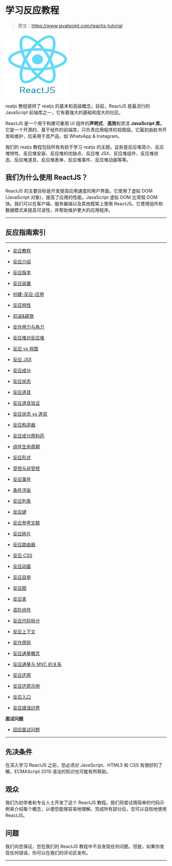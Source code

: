 # 学习反应教程

> 原文：<https://www.javatpoint.com/reactjs-tutorial>

![ReactJS Tutorial](img/118f9757004698ca098ba73b64c9c6d7.png)

reatjs 教程提供了 reatjs 的基本和高级概念。目前，ReactJS 是最流行的 JavaScript 前端库之一，它有着强大的基础和庞大的社区。

ReactJS 是一个用于构建可重用 UI 组件的**声明式**、**高效**和灵活 **JavaScript 库**。它是一个开源的、基于组件的前端库，只负责应用程序的视图层。它最初由脸书开发和维护，后来用于其产品，如 WhatsApp & Instagram。

我们的 reatjs 教程包括所有有助于学习 reatjs 的主题。这些是反应堆简介、反应堆特性、反应堆安装、反应堆的优缺点、反应堆 JSX、反应堆组件、反应堆状态、反应堆道具、反应堆表单、反应堆事件、反应堆动画等等。

## 我们为什么使用 ReactJS？

ReactJS 的主要目标是开发提高应用速度的用户界面。它使用了虚拟 DOM (JavaScript 对象)，提高了应用的性能。JavaScript 虚拟 DOM 比常规 DOM 快。我们可以在客户端、服务器端以及其他框架上使用 ReactJS。它使用组件和数据模式来提高可读性，并帮助维护更大的应用程序。

* * *

## 反应指南索引

* * *

*   [反应教程](reactjs-tutorial)
*   [反应介绍](react-introduction)
*   [反应版本](react-version)
*   [反应装置](react-installation)
*   [创建-反应-应用](react-create-react-app)
*   [反应特性](react-features)
*   [前进&磋商](pros-and-cons-of-react)
*   [反作用力与角力](reactjs-vs-angularjs)
*   [反应堆对反应堆](reactjs-vs-reactnative)
*   [反应 vs 视图](react-vs-vue)
*   [反应 JSX](react-jsx)
*   [反应成分](react-components)
*   [反应状态](react-state)
*   [反应道具](react-props)
*   [反应道具验证](react-props-validation)

*   [反应状态 vs 道具](react-state-vs-props)
*   [反应构造器](react-constructor)
*   [反应成分原料药](react-component-api)
*   [组件生命周期](react-component-life-cycle)
*   [反应形式](react-forms)
*   [受控与非受控](react-controlled-vs-uncontrolled-component)
*   [反应事件](react-events)
*   [条件渲染](react-conditional-rendering)
*   [反应列表](react-lists)
*   [反应键](react-keys)
*   [反应参考文献](react-refs)
*   [反应碎片](react-fragments)
*   [反应路由器](react-router)
*   [反应 CSS](react-css)
*   [反应动画](react-animation)

*   [反应自举](react-bootstrap)
*   [反应图](react-map)
*   [反应表](react-table)
*   [高阶组件](react-higher-order-components)
*   [反应代码拆分](react-code-splitting)
*   [反应上下文](react-context)
*   [反作用钩](react-hooks)
*   [反应通量概念](react-flux-concept)
*   [反应通量与 MVC 的关系](react-flux-vs-mvc)
*   [反应还原](react-redux)
*   [反应还原示例](react-redux-example)
*   [反应入口](react-portals)
*   [反应错误边界](react-error-boundaries)

**面试问题**

*   [回应面试问题](react-interview-questions)

* * *

## 先决条件

在深入学习 ReactJS 之前，您必须对 JavaScript、HTML5 和 CSS 有很好的了解。ECMAScript 2015 语法的知识也可能有所帮助。

## 观众

我们为初学者和专业人士开发了这个 ReactJS 教程。我们将尝试用简单的代码示例来介绍每个概念，以便您能够容易地理解。完成所有部分后，您可以自信地使用 ReactJS。

## 问题

我们向您保证，您在我们的 ReactJS 教程中不会发现任何问题。但是，如果你发现任何错误，你可以在我们的评论区发布。

* * *